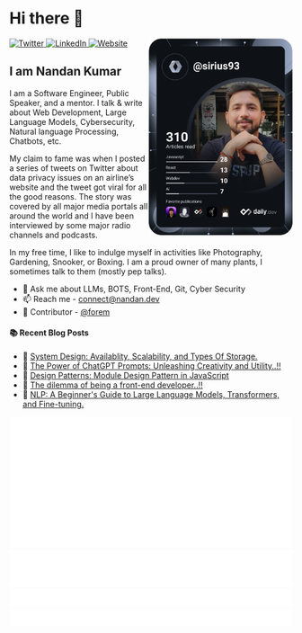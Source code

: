 # Hi there 👋

<div align="left">
  <a href="https://twitter.com/_sirius93_">
    <img
      src="https://img.shields.io/twitter/follow/_sirius93_?label=Twitter&logo=twitter&style=flat-square&color=1da1f2&logoColor=ffffff"
      alt="Twitter"
    />
  </a>
  <a href="https://www.linkedin.com/in/nandank93/">
    <img
      src="https://img.shields.io/static/v1?logo=linkedin&style=flat-square&color=0072b1&label=LinkedIn&message=%E2%98%86"
      alt="LinkedIn"
    />
  </a>
  
  <a href="https://nandan.dev/">
    <img alt="Website" src="https://img.shields.io/website?down_color=lightgray&down_message=offline&style=flat-square&up_color=blue&up_message=up&url=https%3A%2F%2Fnandan.dev">
  </a>


  <a href="https://api.daily.dev/get?r=sirius93" target="_blank">
    <img
      width="256"
      align="right"
      src="https://github.com/sirius93/sirius93/blob/main/devcard.svg"
    />
  </a>

</div>

## I am Nandan Kumar

I am a Software Engineer, Public Speaker, and a mentor. I talk & write about Web Development, Large Language Models, Cybersecurity, Natural language Processing, Chatbots, etc.

My claim to fame was when I posted a series of tweets on Twitter about data privacy issues on an airline’s website and the tweet got viral for all the good reasons. The story was covered by all major media portals all around the world and I have been interviewed by some major radio channels and podcasts.

In my free time, I like to indulge myself in activities like Photography, Gardening, Snooker, or Boxing. I am a proud owner of many plants, I sometimes talk to them (mostly pep talks).

- 💬 Ask me about LLMs, BOTS, Front-End, Git, Cyber Security
- 📫 Reach me - [connect@nandan.dev](mailto:connect@nandan.dev)
- 🌱 Contributor -  [@forem](https://github.com/forem/forem)

#### :books: Recent Blog Posts
<!-- BLOGPOSTS:START -->
 - 💯 [System Design: Availablity, Scalability, and Types Of Storage.](https://blog.nandan.dev/system-design-availablity-scalability-and-types-of-storage)
 - 🚀 [The Power of ChatGPT Prompts: Unleashing Creativity and Utility..!!](https://blog.nandan.dev/the-power-of-chatgpt-prompts-unleashing-creativity-and-utility)
 - 🌮 [Design Patterns: Module Design Pattern in JavaScript](https://blog.nandan.dev/design-patterns-module-design-pattern-in-javascript)
 - 🚀 [The dilemma of being a front-end developer..!!](https://blog.nandan.dev/the-dilemma-of-being-a-front-end-developer)
 - 🚀 [NLP: A Beginner&#39;s Guide to Large Language Models, Transformers, and Fine-tuning.](https://blog.nandan.dev/nlp-a-beginners-guide-to-large-language-models-transformers-and-fine-tuning)<!-- BLOGPOSTS:END -->


![Metrics](https://raw.githubusercontent.com/sirius93/sirius93/github-metrics/github-metrics.svg)
![Most used languages](https://raw.githubusercontent.com/sirius93/sirius93/github-metrics/language.svg)
![Notable contributions](https://raw.githubusercontent.com/sirius93/sirius93/github-metrics/notable.svg)
![Achievements](https://raw.githubusercontent.com/sirius93/sirius93/github-metrics/achievements.svg)
